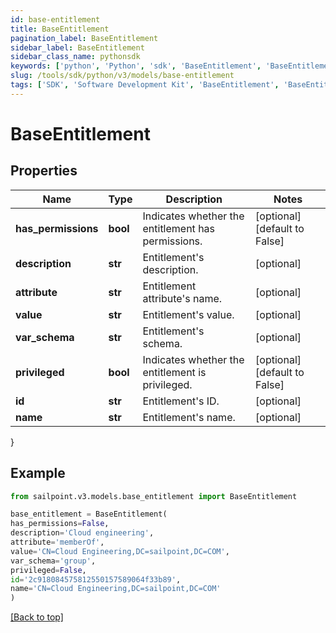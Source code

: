 ```yaml
---
id: base-entitlement
title: BaseEntitlement
pagination_label: BaseEntitlement
sidebar_label: BaseEntitlement
sidebar_class_name: pythonsdk
keywords: ['python', 'Python', 'sdk', 'BaseEntitlement', 'BaseEntitlement'] 
slug: /tools/sdk/python/v3/models/base-entitlement
tags: ['SDK', 'Software Development Kit', 'BaseEntitlement', 'BaseEntitlement']
---
```


# BaseEntitlement


## Properties

Name | Type | Description | Notes
------------ | ------------- | ------------- | -------------
**has_permissions** | **bool** | Indicates whether the entitlement has permissions. | [optional] [default to False]
**description** | **str** | Entitlement's description. | [optional] 
**attribute** | **str** | Entitlement attribute's name. | [optional] 
**value** | **str** | Entitlement's value. | [optional] 
**var_schema** | **str** | Entitlement's schema. | [optional] 
**privileged** | **bool** | Indicates whether the entitlement is privileged. | [optional] [default to False]
**id** | **str** | Entitlement's ID. | [optional] 
**name** | **str** | Entitlement's name. | [optional] 
}

## Example

```python
from sailpoint.v3.models.base_entitlement import BaseEntitlement

base_entitlement = BaseEntitlement(
has_permissions=False,
description='Cloud engineering',
attribute='memberOf',
value='CN=Cloud Engineering,DC=sailpoint,DC=COM',
var_schema='group',
privileged=False,
id='2c918084575812550157589064f33b89',
name='CN=Cloud Engineering,DC=sailpoint,DC=COM'
)

```
[[Back to top]](#) 

